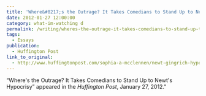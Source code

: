 ```yaml
---
title: 'Where&#8217;s the Outrage? It Takes Comedians to Stand Up to Newt&#8217;s Hypocrisy'
date: 2012-01-27 12:00:00
category: what-im-watching d
permalink: /writing/wheres-the-outrage-it-takes-comedians-to-stand-up-to-newts-hypocrisy/
tags:
  - Essays
publication:
  - Huffington Post
link_to_original:
  - http://www.huffingtonpost.com/sophia-a-mcclennen/newt-gingrich-hypocrisy-stewart-colbert_b_1235162.html
---
```

“Where's the Outrage? It Takes Comedians to Stand Up to Newt's Hypocrisy” appeared in the <em>Huffington Post</em>, January 27, 2012."
